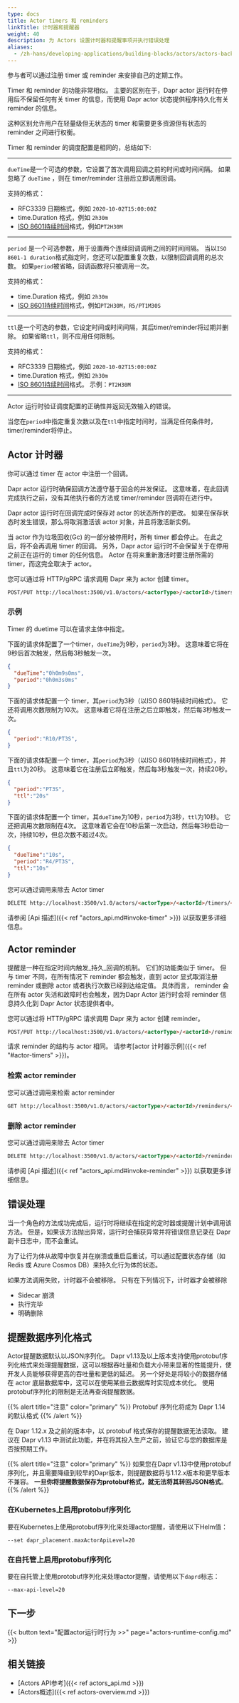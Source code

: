 ```yaml
---
type: docs
title: Actor timers 和 reminders
linkTitle: 计时器和提醒器
weight: 40
description: 为 Actors 设置计时器和提醒事项并执行错误处理
aliases:
  - /zh-hans/developing-applications/building-blocks/actors/actors-background
---
```


参与者可以通过注册 timer 或 reminder 来安排自己的定期工作。

Timer 和 reminder 的功能非常相似。 主要的区别在于，Dapr actor 运行时在停用后不保留任何有关 timer 的信息，而使用 Dapr actor 状态提供程序持久化有关 reminder 的信息。

这种区别允许用户在轻量级但无状态的 timer 和需要更多资源但有状态的 reminder 之间进行权衡。

Timer 和 reminder 的调度配置是相同的，总结如下:

***

`dueTime`是一个可选的参数，它设置了首次调用回调之前的时间或时间间隔。 如果忽略了 `dueTime` ，则在 timer/reminder 注册后立即调用回调。

支持的格式：

- RFC3339 日期格式，例如 `2020-10-02T15:00:00Z`
- time.Duration 格式，例如 `2h30m`
- [ISO 8601持续时间](https://zh.wikipedia.org/wiki/ISO_8601#持续时间)格式，例如`PT2H30M`

***

`period` 是一个可选参数，用于设置两个连续回调调用之间的时间间隔。 当以`ISO 8601-1 duration`格式指定时，您还可以配置重复次数，以限制回调调用的总次数。
如果`period`被省略，回调函数将只被调用一次。

支持的格式：

- time.Duration 格式，例如 `2h30m`
- [ISO 8601持续时间](https://zh.wikipedia.org/wiki/ISO_8601#持续时间)格式，例如`PT2H30M`，`R5/PT1M30S`

***

`ttl`是一个可选的参数，它设定时间或时间间隔，其后timer/reminder将过期并删除。 如果省略`ttl`，则不应用任何限制。

支持的格式：

- RFC3339 日期格式，例如 `2020-10-02T15:00:00Z`
- time.Duration 格式，例如 `2h30m`
- [ISO 8601持续时间](https://zh.wikipedia.org/wiki/ISO_8601#持续时间)格式。 示例：`PT2H30M`

***

Actor 运行时验证调度配置的正确性并返回无效输入的错误。

当您在`period`中指定重复次数以及在`ttl`中指定时间时，当满足任何条件时，timer/reminder将停止。

## Actor 计时器

你可以通过 timer 在 actor 中注册一个回调。

Dapr actor 运行时确保回调方法遵守基于回合的并发保证。 这意味着，在此回调完成执行之前，没有其他执行者的方法或 timer/reminder 回调将在进行中。

Dapr actor 运行时在回调完成时保存对 actor 的状态所作的更改。 如果在保存状态时发生错误，那么将取消激活该 actor 对象，并且将激活新实例。

当 actor 作为垃圾回收(Gc) 的一部分被停用时，所有 timer 都会停止。 在此之后，将不会再调用 timer 的回调。 另外，Dapr actor 运行时不会保留关于在停用之前正在运行的 timer 的任何信息。 Actor 在将来重新激活时要注册所需的 timer，而这完全取决于 actor。

您可以通过将 HTTP/gRPC 请求调用 Dapr 来为 actor 创建 timer。

```md
POST/PUT http://localhost:3500/v1.0/actors/<actorType>/<actorId>/timers/<name>
```

### 示例

Timer 的 duetime 可以在请求主体中指定。

下面的请求体配置了一个timer，`dueTime`为9秒，`period`为3秒。 这意味着它将在9秒后首次触发，然后每3秒触发一次。

```json
{
  "dueTime":"0h0m9s0ms",
  "period":"0h0m3s0ms"
}
```

下面的请求体配置一个 timer，其`period`为3秒（以ISO 8601持续时间格式）。 它还将调用次数限制为10次。 这意味着它将在注册之后立即触发，然后每3秒触发一次。

```json
{
  "period":"R10/PT3S",
}
```

下面的请求体配置一个 timer，其`period`为3秒（以ISO 8601持续时间格式），并且`ttl`为20秒。 这意味着它在注册后立即触发，然后每3秒触发一次，持续20秒。

```json
{
  "period":"PT3S",
  "ttl":"20s"
}
```

下面的请求体配置一个 timer，其`dueTime`为10秒，`period`为3秒，`ttl`为10秒。 它还把调用次数限制在4次。 这意味着它会在10秒后第一次启动，然后每3秒启动一次，持续10秒，但总次数不超过4次。

```json
{
  "dueTime":"10s",
  "period":"R4/PT3S",
  "ttl":"10s"
}
```

您可以通过调用来除去 Actor timer

```md
DELETE http://localhost:3500/v1.0/actors/<actorType>/<actorId>/timers/<name>
```

请参阅 [Api 描述]({{< ref "actors_api.md#invoke-timer" >}}) 以获取更多详细信息。

## Actor reminder

提醒是一种在指定时间内触发_持久_回调的机制。 它们的功能类似于 timer。 但与 timer 不同，在所有情况下 reminder 都会触发，直到 actor 显式取消注册 reminder 或删除 actor 或者执行次数已经到达给定值。 具体而言， reminder 会在所有 actor 失活和故障时也会触发，因为Dapr Actor 运行时会将 reminder 信息持久化到 Dapr Actor 状态提供者中。

您可以通过将 HTTP/gRPC 请求调用 Dapr 来为 actor 创建 reminder。

```md
POST/PUT http://localhost:3500/v1.0/actors/<actorType>/<actorId>/reminders/<name>
```

请求 reminder 的结构与 actor 相同。 请参考[actor 计时器示例]({{< ref "#actor-timers" >}})。

### 检索 actor reminder

您可以通过调用来检索 actor reminder

```md
GET http://localhost:3500/v1.0/actors/<actorType>/<actorId>/reminders/<name>
```

### 删除 actor reminder

您可以通过调用来除去 Actor timer

```md
DELETE http://localhost:3500/v1.0/actors/<actorType>/<actorId>/reminders/<name>
```

请参阅 [Api 描述]({{< ref "actors_api.md#invoke-reminder" >}}) 以获取更多详细信息。

## 错误处理

当一个角色的方法成功完成后，运行时将继续在指定的定时器或提醒计划中调用该方法。 但是，如果该方法抛出异常，运行时会捕获异常并将错误信息记录在 Dapr 副卡日志中，而不会重试。

为了让行为体从故障中恢复并在崩溃或重启后重试，可以通过配置状态存储（如 Redis 或 Azure Cosmos DB）来持久化行为体的状态。

如果方法调用失败，计时器不会被移除。 只有在下列情况下，计时器才会被移除

- Sidecar 崩溃
- 执行完毕
- 明确删除

## 提醒数据序列化格式

Actor提醒数据默认以JSON序列化。 Dapr v1.13及以上版本支持使用protobuf序列化格式来处理提醒数据，这可以根据吞吐量和负载大小带来显著的性能提升，使开发人员能够获得更高的吞吐量和更低的延迟。 另一个好处是将较小的数据存储在 actor 底层数据库中，这可以在使用某些云数据库时实现成本优化。 使用protobuf序列化的限制是无法再查询提醒数据。

{{% alert title="注意" color="primary" %}}
Protobuf 序列化将成为 Dapr 1.14 的默认格式
{{% /alert %}}

在 Dapr 1.12.x 及之前的版本中，以 protobuf 格式保存的提醒数据无法读取。 建议在 Dapr v1.13 中测试此功能，并在将其投入生产之前，验证它与您的数据库是否按预期工作。

{{% alert title="注意" color="primary" %}}
如果您在Dapr v1.13中使用protobuf序列化，并且需要降级到较早的Dapr版本，则提醒数据将与1.12.x版本和更早版本不兼容。 **一旦你将提醒数据保存为protobuf格式，就无法将其转回JSON格式**。
{{% /alert %}}

### 在Kubernetes上启用protobuf序列化

要在Kubernetes上使用protobuf序列化来处理actor提醒，请使用以下Helm值：

```
--set dapr_placement.maxActorApiLevel=20
```

### 在自托管上启用protobuf序列化

要在自托管上使用protobuf序列化来处理actor提醒，请使用以下`daprd`标志：

```
--max-api-level=20
```

## 下一步

{{< button text="配置actor运行时行为 >>" page="actors-runtime-config.md" >}}

## 相关链接

- [Actors API参考]({{< ref actors_api.md >}})
- [Actors概述]({{< ref actors-overview\.md >}})
